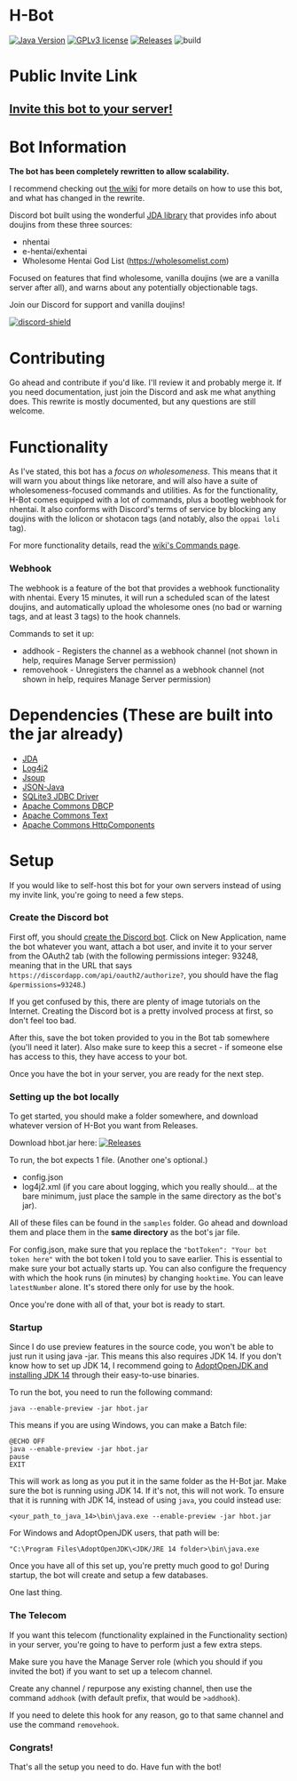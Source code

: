# H-Bot
[![Java Version](https://img.shields.io/badge/JDK%20Version-14-blue)](https://openjdk.java.net/projects/jdk/14/)
[![GPLv3 license](https://img.shields.io/github/license/WholesomeGodList/h-bot)](http://perso.crans.org/besson/LICENSE.html)
[![Releases](https://img.shields.io/github/v/release/WholesomeGodList/h-bot)](https://github.com/WholesomeGodList/h-bot-old/releases)
![build](https://github.com/WholesomeGodList/h-bot/workflows/Gradle%20CI/badge.svg)

# Public Invite Link

## **[Invite this bot to your server!](https://discord.com/api/oauth2/authorize?client_id=608816072057159713&permissions=93248&scope=bot)**

# Bot Information

**The bot has been completely rewritten to allow scalability.**

I recommend checking out [the wiki](https://github.com/WholesomeGodList/h-bot/wiki/Home) for more details on how to use this bot, and what has changed in the rewrite.

Discord bot built using the wonderful [JDA library](https://github.com/DV8FromTheWorld/JDA) that provides info about doujins from these three sources:

- nhentai
- e-hentai/exhentai
- Wholesome Hentai God List (https://wholesomelist.com)

Focused on features that find wholesome, vanilla doujins (we are a vanilla server after all), and warns about any potentially objectionable tags.

Join our Discord for support and vanilla doujins!

[discord-invite]: https://discord.gg/FQCR6qu
[discord-shield]: https://discordapp.com/api/guilds/624457027095363594/widget.png
[ ![discord-shield][] ][discord-invite]

# Contributing
Go ahead and contribute if you'd like. I'll review it and probably merge it. If you need documentation, just join the Discord and ask me what anything does.
This rewrite is mostly documented, but any questions are still welcome.

# Functionality
As I've stated, this bot has a *focus on wholesomeness*. This means that it will warn you about things like netorare, and will also have a suite of wholesomeness-focused commands and utilities. As for the functionality,
H-Bot comes equipped with a lot of commands, plus a bootleg webhook for nhentai. It also conforms with Discord's terms of service by blocking any doujins with the lolicon or shotacon tags (and notably, also the `oppai loli` tag).

For more functionality details, read the [wiki's Commands page](https://github.com/WholesomeGodList/h-bot/wiki/Commands).

### Webhook

The webhook is a feature of the bot that provides a webhook functionality with nhentai. Every 15 minutes, it will run a scheduled scan of the latest doujins, and automatically upload the wholesome ones (no bad or warning tags, and at least 3 tags) to the hook channels.

Commands to set it up:
- addhook - Registers the channel as a webhook channel (not shown in help, requires Manage Server permission)
- removehook - Unregisters the channel as a webhook channel (not shown in help, requires Manage Server permission)

# Dependencies (These are built into the jar already)
- [JDA](https://github.com/DV8FromTheWorld/JDA)
- [Log4j2](https://logging.apache.org/log4j/2.x/)
- [Jsoup](https://jsoup.org/)
- [JSON-Java](https://github.com/stleary/JSON-java)
- [SQLite3 JDBC Driver](https://github.com/xerial/sqlite-jdbc)
- [Apache Commons DBCP](https://commons.apache.org/proper/commons-dbcp/)
- [Apache Commons Text](https://commons.apache.org/proper/commons-text/)
- [Apache Commons HttpComponents](https://hc.apache.org/)

# Setup
If you would like to self-host this bot for your own servers instead of using my invite link, you're going to need a few steps.

### Create the Discord bot

First off, you should [create the Discord bot](https://discordapp.com/developers). Click on New Application, name the bot whatever you want, attach a bot user, and invite it to your server from the OAuth2 tab (with the following permissions integer: 93248, meaning that in the URL that says `https://discordapp.com/api/oauth2/authorize?`, you should have the flag `&permissions=93248`.)

If you get confused by this, there are plenty of image tutorials on the Internet. Creating the Discord bot is a pretty involved process at first, so don't feel too bad.

After this, save the bot token provided to you in the Bot tab somewhere (you'll need it later). Also make sure to keep this a secret - if someone else has access to this, they have access to your bot.

Once you have the bot in your server, you are ready for the next step.

### Setting up the bot locally

To get started, you should make a folder somewhere, and download whatever version of H-Bot you want from Releases.

Download hbot.jar here: [![Releases](https://img.shields.io/github/v/release/WholesomeGodList/h-bot)](https://github.com/WholesomeGodList/h-bot/releases)

To run, the bot expects 1 file. (Another one's optional.)
- config.json
- log4j2.xml (if you care about logging, which you really should... at the bare minimum, just place the sample in the same directory as the bot's jar).

All of these files can be found in the `samples` folder. Go ahead and download them and place them in the **same directory** as the bot's jar file.

For config.json, make sure that you replace the `"botToken": "Your bot token here"` with the bot token I told you to save earlier. This is essential to make sure your bot actually starts up. You can also configure the frequency with which the hook runs (in minutes) by changing `hooktime`. You can leave `latestNumber` alone. It's stored there only for use by the hook.

Once you're done with all of that, your bot is ready to start.

### Startup
Since I do use preview features in the source code, you won't be able to just run it using java -jar. This means this also requires JDK 14. If you don't know how to set up JDK 14, I recommend going to [AdoptOpenJDK and installing JDK 14](https://adoptopenjdk.net/?variant=openjdk14&jvmVariant=hotspot) through their easy-to-use binaries.

To run the bot, you need to run the following command:
```
java --enable-preview -jar hbot.jar
```

This means if you are using Windows, you can make a Batch file:
```
@ECHO OFF
java --enable-preview -jar hbot.jar
pause
EXIT
```

This will work as long as you put it in the same folder as the H-Bot jar. Make sure the bot is running using JDK 14. If it's not, this will not work. To ensure that it is running with JDK 14, instead of using `java`, you could instead use:
```
<your_path_to_java_14>\bin\java.exe --enable-preview -jar hbot.jar
```

For Windows and AdoptOpenJDK users, that path will be:
```
"C:\Program Files\AdoptOpenJDK\<JDK/JRE 14 folder>\bin\java.exe
```

Once you have all of this set up, you're pretty much good to go! During startup, the bot will create and setup a few databases.

One last thing.

### The Telecom
If you want this telecom (functionality explained in the Functionality section) in your server, you're going to have to perform just a few extra steps.

Make sure you have the Manage Server role (which you should if you invited the bot) if you want to set up a telecom channel.

Create any channel / repurpose any existing channel, then use the command `addhook` (with default prefix, that would be `>addhook`).

If you need to delete this hook for any reason, go to that same channel and use the command `removehook`.

### Congrats!
That's all the setup you need to do. Have fun with the bot!
